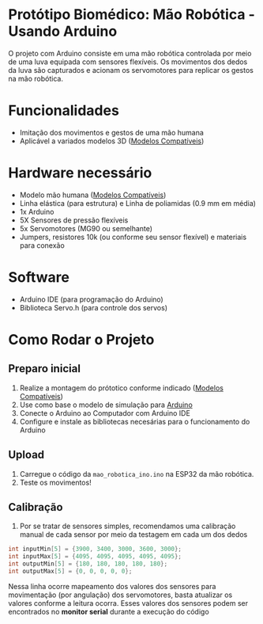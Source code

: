 # Protótipo Biomédico: Mão Robótica - Usando Arduino

O projeto com Arduino consiste em uma mão robótica controlada por meio de uma luva equipada com sensores flexíveis. Os movimentos dos dedos da luva são capturados e acionam os servomotores para replicar os gestos na mão robótica.

# Funcionalidades

- Imitação dos movimentos e gestos de uma mão humana
- Aplicável a variados modelos 3D ([Modelos Compatíveis](compatibilidade_3d.md))

# Hardware necessário

- Modelo mão humana ([Modelos Compatíveis](compatibilidade_3d.md))
- Linha elástica (para estrutura) e Linha de poliamidas (0.9 mm em média)
- 1x Arduino
- 5X Sensores de pressão flexíveis
- 5x Servomotores (MG90 ou semelhante)
- Jumpers, resistores 10k (ou conforme seu sensor flexível) e materiais para conexão

# Software

- Arduino IDE (para programação do Arduino)
- Biblioteca Servo.h (para controle dos servos)

# Como Rodar o Projeto

## Preparo inicial

1. Realize a montagem do prótotico conforme indicado ([Modelos Compatíveis](compatibilidade_3d.md))
2. Use como base o modelo de simulação para [Arduino](simulacao_ino.md)
3. Conecte o Arduino ao Computador com Arduino IDE
4. Configure e instale as bibliotecas necesárias para o funcionamento do Arduino

## Upload

1. Carregue o código da `mao_robotica_ino.ino` na ESP32 da mão robótica.
5. Teste os movimentos!

## Calibração

1. Por se tratar de sensores simples, recomendamos uma calibração manual de cada sensor por meio da testagem em cada um dos dedos
```cpp
int inputMin[5] = {3900, 3400, 3000, 3600, 3000};
int inputMax[5] = {4095, 4095, 4095, 4095, 4095};
int outputMin[5] = {180, 180, 180, 180, 180};
int outputMax[5] = {0, 0, 0, 0, 0};
```
Nessa linha ocorre mapeamento dos valores dos sensores para movimentação (por angulação) dos servomotores, basta atualizar os valores conforme a leitura ocorra. Esses valores dos sensores podem ser encontrados no **monitor serial** durante a execução do código